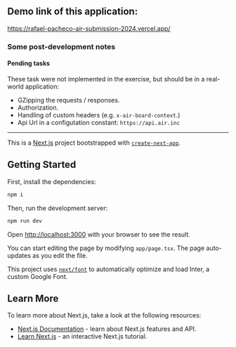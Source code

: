 ## Demo link of this application:

https://rafael-pacheco-air-submission-2024.vercel.app/

### Some post-development notes

#### Pending tasks

These task were not implemented in the exercise, but should be in a real-world application:

- GZipping the requests / responses.
- Authorization.
- Handling of custom headers (e.g. `x-air-board-context`.)
- Api Url in a configutation constant: `https://api.air.inc`

---

This is a [Next.js](https://nextjs.org/) project bootstrapped with [`create-next-app`](https://github.com/vercel/next.js/tree/canary/packages/create-next-app).

## Getting Started

First, install the dependencies:

```bash
npm i
```

Then, run the development server:

```bash
npm run dev
```

Open [http://localhost:3000](http://localhost:3000) with your browser to see the result.

You can start editing the page by modifying `app/page.tsx`. The page auto-updates as you edit the file.

This project uses [`next/font`](https://nextjs.org/docs/basic-features/font-optimization) to automatically optimize and load Inter, a custom Google Font.

## Learn More

To learn more about Next.js, take a look at the following resources:

- [Next.js Documentation](https://nextjs.org/docs) - learn about Next.js features and API.
- [Learn Next.js](https://nextjs.org/learn) - an interactive Next.js tutorial.

